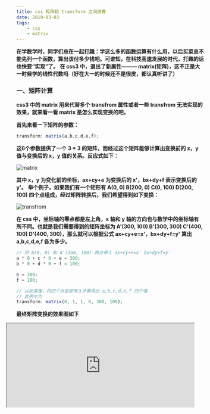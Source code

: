 ```yaml
---
title: css 矩阵和 tramsform 之间换算
date: 2019-03-03
tags:
    - css
    - matrix
---
```


**在学数学时，同学们总在一起打趣：学这么多的函数运算有什么用，以后买菜总不能先列一个函数，算出该付多少钱吧。可谁知，在科技高速发展的时代，打趣的话也快要“实现”了。**
**在 css3 中，退出了新属性——— matrix(矩阵)，这不正是大一时候学的线性代数吗（好在大一的时候还不是很皮，都认真听讲了）**

### 一、矩阵计算

**css3 中的 matrix 用来代替多个 transfrom 属性或者一些 transfrom 无法实现的效果，就来看一看 matrix 是怎么实现变换的吧。**

**首先来看一下矩阵的参数：**
``` js
transform: matrix(a,b,c,d,e,f);
```

**这6个参数提供了一个 3 * 3 的矩阵，而经过这个矩阵能够计算出变换前的 x，y 值与变换后的 x，y 值的关系。反应式如下：**

![matrix](../../../../img/css-matrix/matrix.gif)

**其中 x，y 为变化前的坐标，ax+cy+e 为变换后的 x'，bx+dy+f 表示变换后的 y'。**
**举个例子，如果我们有一个矩形有 A(0, 0) B(200, 0) C(0, 100) D(200, 100) 四个点组成，经过矩阵转换后，我们希望得到如下变换：**

![transfrom](../../../../img/css-matrix/transfrom.png)

**在 css 中，坐标轴的零点都是左上角，x 轴和 y 轴的方向也与数学中的坐标轴有所不同。也就是我们需要得到的矩阵坐标为 A'(300, 100) B'(300, 300) C'(400, 100) D'(400, 300)，那么就可以根据公式 ax+cy+e=x'，bx+dy+f=y' 算出 a,b,c,d,e,f 各为多少。**

``` js
// 将 A(0, 0) 和 A'(300, 100) 两点带入 ax+cy+e=x' bx+dy+f=y'
a * 0 + c * 0 + e = 300;
b * 0 + d * 0 + f = 100;

e = 300;
f = 100;

// 以此类推，将四个点全部带入计算得出 a,b,c,d,e,f 四个值
// 此例中为 
transform: matrix(0, 1, 1, 0, 300, 100);
```

**最终矩阵变换的效果图如下**

<iframe src="https://howgraceu.github.io/demo/matrix/" style="margin-left: -2em; width: 100%; height: 225px;"><iframe>

### 二、matrix 与 transfrom 各个属性的转换。

**transfrom 的各个属性能够与 matrix 相互转换。**

``` css
/* matrix 默认值 */
transform: matrix(1, 0, 0, 1, 0, 0);

/* translate */
transform: translate(x, y);
transform: matrix(0, 0, 0, 0, x, y);

/* scale */
transform: scale(x, y);
transform: matrix(x, 0 * x, 0 * y, y, 0, 0);

/* rotate */
rotate: rotate(θ);
transform: matrix(cosθ, sinθ, -sinθ, cosθ, 0, 0);
```

**张鑫旭大神的博客[理解CSS3 transform中的Matrix](https://www.zhangxinxu.com/wordpress/2012/06/css3-transform-matrix-%E7%9F%A9%E9%98%B5/) 一文对此有详细的解释。**

**但是需要注意的是，当 scale 和 rotate 一起使用的时候，两者的值需要相乘。**

``` css
/* scale 2 */
transform: scale(x, y);
rotate: rotate(θ);

transform: matrix(cosθ * x, sinθ * x, -sinθ * y, cosθ * y, 0, 0);
```

### 三、matrix 与 transfrom 转换函数。

**根据 matrix 与 transfrom 之间的关系，可以提出一个函数来进行两者之间的转换（转换顺序为先 transfrom 再 rotate）。**

``` js
const PI = Math.PI;

function encodeMatrix({translateX = 0, translateY = 0, rotate=0, scaleX=1, scaleY=1} = {}) {
    let rad = rotate * PI / 180;
    let a = scaleX * Math.cos(rad);
    let b = scaleX * Math.sin(rad);
    let c = scaleY * -Math.sin(rad);
    let d = scaleY * Math.cos(rad);
    let e = translateX;
    let f = translateY;

    return [a,b,c,d,e,f]
}

function decodeMatrix([a = 1, b = 0, c = 0, d = 1, e = 0, f = 0] = []) {
    let translateX = e;
    let translateY = f;
    let scaleX = Math.round(Math.sqrt(Math.pow(a, 2) + Math.pow(b, 2)));
    let scaleY = Math.round(Math.sqrt(Math.pow(c, 2) + Math.pow(d, 2)));
    let radC = Math.acos(a / scaleX);
    let radS = Math.asin(b / scaleX);

    let rad
    if (b >= 0) {
        rad = radC;
    } else if (b < 0) {
        rad = 2 * PI - radC;
    }

    let rotate = Math.round(rad * 180 / Math.PI);

    return {translateX, translateY, rotate, scaleX, scaleY}
}

let matrix = encodeMatrix({translateX: 30, translateY: 40, rotate: 45, scaleX: 2, scaleY: 3});
//  [1.4142135623730951, 1.414213562373095, -2.1213203435596424, 2.121320343559643, 30, 40]

let transfrom = decodeMatrix([1.4142135623730951, 1.414213562373095, -2.1213203435596424, 2.121320343559643, 30, 40]);
// {translateX: 30, translateY: 40, rotate: 45, scaleX: 2, scaleY: 3}
```

**上述函数在自己写的一个 [svg-editor](https://howgraceu.github.io/demo/svg/) 的例子中使用，但是在使用过程中发现如果缩放倍数不为整数时，可能会得到不精确的结果，导致最后结果偏差较大。**

**最后附上一个用于转化 transfrom 和 matrix 的网页，[meyerweb-matrix](https://meyerweb.com/eric/tools/matrix/)**